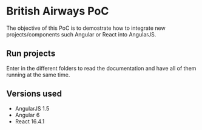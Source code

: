 # British Airways PoC

The objective of this PoC is to demostrate how to integrate new projects/components such Angular or React into AngularJS.

## Run projects

Enter in the different folders to read the documentation and have all of them running at the same time.

## Versions used

- AngularJS 1.5
- Angular 6
- React 16.4.1
